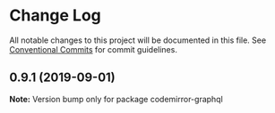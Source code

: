 # Change Log

All notable changes to this project will be documented in this file.
See [Conventional Commits](https://conventionalcommits.org) for commit guidelines.

## 0.9.1 (2019-09-01)

**Note:** Version bump only for package codemirror-graphql
